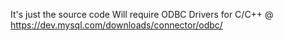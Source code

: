 It's just the source code
Will require ODBC Drivers for C/C++ @ https://dev.mysql.com/downloads/connector/odbc/

